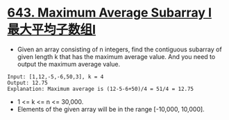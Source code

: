 # [643. Maximum Average Subarray I 最大平均子数组I](https://leetcode.com/problems/maximum-average-subarray-i/)
* Given an array consisting of n integers, find the contiguous subarray of given length k that has the maximum average value. And you need to output the maximum average value.
```text
Input: [1,12,-5,-6,50,3], k = 4
Output: 12.75
Explanation: Maximum average is (12-5-6+50)/4 = 51/4 = 12.75
```
* 1 <= k <= n <= 30,000.
* Elements of the given array will be in the range [-10,000, 10,000].